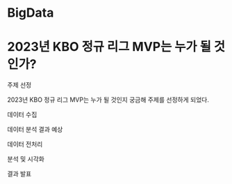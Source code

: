 # BigData

# 2023년 KBO 정규 리그 MVP는 누가 될 것인가?

주제 선정

2023년 KBO 정규 리그 MVP는 누가 될 것인지 궁금해 주제를 선정하게 되었다.

데이터 수집

데이터 분석 결과 예상

데이터 전처리

분석 및 시각화

결과 발표
